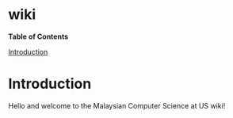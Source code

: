 wiki
===============================
__Table of Contents__

[Introduction](https://github.com/mycsus/wiki#intro)

<a href="#intro"></a>Introduction
=============================
Hello and welcome to the Malaysian Computer Science at US wiki! 


